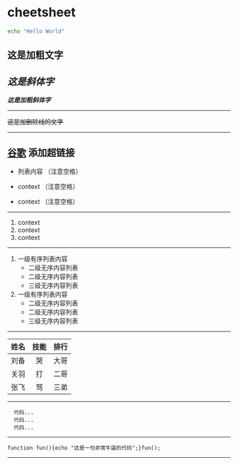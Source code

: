 # cheetsheet
```bash
echo "Hello World"
```

**这是加粗文字**
-----
*这是斜体字*
-----
***这是加粗斜体字***
****
~~这是加删除线的文字~~
******
[谷歌](https://www.google.com) 添加超链接
----
- 列表内容 （注意空格）
+ context （注意空格）
* context （注意空格）
*******
1. context
2. context
3. context
-------
1. 一级有序列表内容
   - 二级无序内容列表
   - 二级无序内容列表
   - 三级无序内容列表
2. 一级有序列表内容
   + 二级无序内容列表
   + 二级无序内容列表
   + 三级无序内容列表
*******
姓名|技能|排行
--|:--:|--:
刘备|哭|大哥
关羽|打|二哥
张飞|骂|三弟
*****
```
  代码...
  代码...
  代码...
```
*****
```
function fun(){echo "这是一句非常牛逼的代码";}fun();
```

*****

